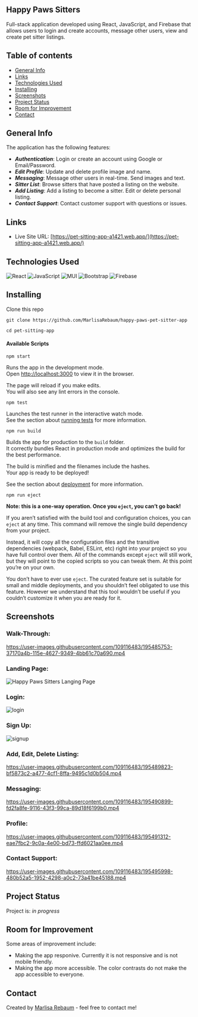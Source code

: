 ## Happy Paws Sitters
Full-stack application developed using React, JavaScript, and Firebase that 
allows users to login and create accounts, message other users, view and create
pet sitter listings.

## Table of contents

* [General Info](#general-info)
* [Links](#links)
* [Technologies Used](#technologies-used)
* [Installing](#installing)
* [Screenshots](#screenshots)
* [Project Status](#project-status)
* [Room for Improvement](#room-for-improvement)
* [Contact](#contact)

## General Info
The application has the following features:
* ***Authentication***: Login or create an account using Google or Email/Password.
* ***Edit Profile***: Update and delete profile image and name.
* ***Messaging***: Message other users in real-time. Send images and text.
* ***Sitter List***: Browse sitters that have posted a listing on the website.
* ***Add Listing***: Add a listing to become a sitter. Edit or delete personal listing.
* ***Contact Support***: Contact customer support with questions or issues.

## Links
- Live Site URL: [https://pet-sitting-app-a1421.web.app/](https://pet-sitting-app-a1421.web.app/)

## Technologies Used
![React](https://img.shields.io/badge/react-%2320232a.svg?style=for-the-badge&logo=react&logoColor=%2361DAFB)
![JavaScript](https://img.shields.io/badge/javascript-%23323330.svg?style=for-the-badge&logo=javascript&logoColor=%23F7DF1E)
![MUI](https://img.shields.io/badge/MUI-%230081CB.svg?style=for-the-badge&logo=mui&logoColor=white)
![Bootstrap](https://img.shields.io/badge/bootstrap-%23563D7C.svg?style=for-the-badge&logo=bootstrap&logoColor=white)
![Firebase](https://img.shields.io/badge/firebase-%23039BE5.svg?style=for-the-badge&logo=firebase)

## Installing

Clone this repo

```
git clone https://github.com/MarlisaRebaum/happy-paws-pet-sitter-app

cd pet-sitting-app
```  

#### Available Scripts

```  
npm start
```   

Runs the app in the development mode.\
Open [http://localhost:3000](http://localhost:3000) to view it in the browser.

The page will reload if you make edits.\
You will also see any lint errors in the console.

```  
npm test
```  
Launches the test runner in the interactive watch mode.\
See the section about [running tests](https://facebook.github.io/create-react-app/docs/running-tests) 
for more information.

```  
npm run build
```  
Builds the app for production to the `build` folder.\
It correctly bundles React in production mode and optimizes the build for the best performance.

The build is minified and the filenames include the hashes.\
Your app is ready to be deployed!

See the section about [deployment](https://facebook.github.io/create-react-app/docs/deployment) for more information.

```  
npm run eject
```  

**Note: this is a one-way operation. Once you `eject`, you can’t go back!**

If you aren’t satisfied with the build tool and configuration choices, you can `eject` at any time. This command will remove the single build dependency from your project.

Instead, it will copy all the configuration files and the transitive dependencies (webpack, Babel, ESLint, etc) right into your project so you have full control over them. All of the commands except `eject` will still work, but they will point to the copied scripts so you can tweak them. At this point you’re on your own.

You don’t have to ever use `eject`. The curated feature set is suitable for small and middle deployments, and you shouldn’t feel obligated to use this feature. However we understand that this tool wouldn’t be useful if you couldn’t customize it when you are ready for it.

## Screenshots

### Walk-Through:

https://user-images.githubusercontent.com/109116483/195485753-37170a4b-115e-4627-9349-4bb61c70a690.mp4


### Landing Page: 

![Happy Paws Sitters Langing Page](https://user-images.githubusercontent.com/109116483/195486091-0597c7f1-3050-4827-8b38-4cacf49e62ef.JPG)


### Login:

![login](https://user-images.githubusercontent.com/109116483/195486714-589f9cb8-a28e-4a58-a9a7-c9258602e6e0.JPG)


### Sign Up:

![signup](https://user-images.githubusercontent.com/109116483/195487003-639b6399-ffb6-48df-a0c8-4d62fc8c55ee.JPG)


### Add, Edit, Delete Listing:

https://user-images.githubusercontent.com/109116483/195489823-bf5873c2-a477-4cf1-8ffa-9495c1d0b504.mp4


### Messaging:

https://user-images.githubusercontent.com/109116483/195490899-fd2fa8fe-9116-43f3-99ca-89d18f6199b0.mp4


### Profile:

https://user-images.githubusercontent.com/109116483/195491312-eae7fbc2-9c0a-4e00-bd73-ffd6021aa0ee.mp4


### Contact Support:

https://user-images.githubusercontent.com/109116483/195495998-480b52a5-1952-4298-a0c2-73a41be45188.mp4


## Project Status
Project is:  _in progress_ 

## Room for Improvement
Some areas of improvement include:

- Making the app responive. Currently it is not responsive and is not mobile friendly.
- Making the app more accessible. The color contrasts do not make the app accessible
to everyone.

## Contact
Created by [Marlisa Rebaum](https://www.linkedin.com/in/marlisarebaum/) - feel free to contact me!
